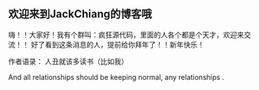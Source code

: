 ## 欢迎来到JackChiang的博客哦
嗨！！大家好！我有个群叫：疯狂源代码，里面的人各个都是个天才，欢迎来交流！！
好了看到这条消息的人，提前给你拜年了！！新年快乐！

作者语录：
人丑就该多读书（比如我）

And all relationships should be keeping normal, any relationships .



